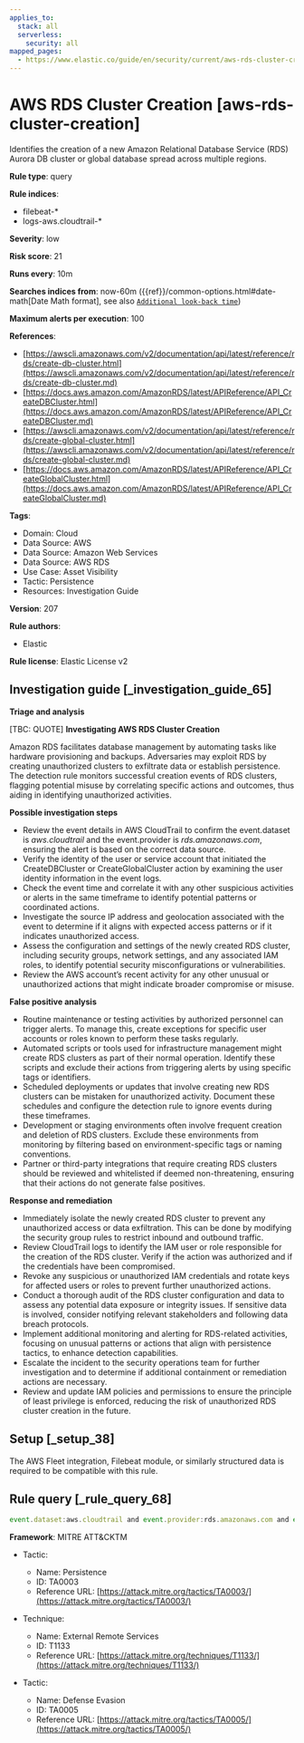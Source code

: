 ```yaml
---
applies_to:
  stack: all
  serverless:
    security: all
mapped_pages:
  - https://www.elastic.co/guide/en/security/current/aws-rds-cluster-creation.html
---
```


# AWS RDS Cluster Creation [aws-rds-cluster-creation]

Identifies the creation of a new Amazon Relational Database Service (RDS) Aurora DB cluster or global database spread across multiple regions.

**Rule type**: query

**Rule indices**:

* filebeat-*
* logs-aws.cloudtrail-*

**Severity**: low

**Risk score**: 21

**Runs every**: 10m

**Searches indices from**: now-60m ({{ref}}/common-options.html#date-math[Date Math format], see also [`Additional look-back time`](docs-content://solutions/security/detect-and-alert/create-detection-rule.md#rule-schedule))

**Maximum alerts per execution**: 100

**References**:

* [https://awscli.amazonaws.com/v2/documentation/api/latest/reference/rds/create-db-cluster.html](https://awscli.amazonaws.com/v2/documentation/api/latest/reference/rds/create-db-cluster.md)
* [https://docs.aws.amazon.com/AmazonRDS/latest/APIReference/API_CreateDBCluster.html](https://docs.aws.amazon.com/AmazonRDS/latest/APIReference/API_CreateDBCluster.md)
* [https://awscli.amazonaws.com/v2/documentation/api/latest/reference/rds/create-global-cluster.html](https://awscli.amazonaws.com/v2/documentation/api/latest/reference/rds/create-global-cluster.md)
* [https://docs.aws.amazon.com/AmazonRDS/latest/APIReference/API_CreateGlobalCluster.html](https://docs.aws.amazon.com/AmazonRDS/latest/APIReference/API_CreateGlobalCluster.md)

**Tags**:

* Domain: Cloud
* Data Source: AWS
* Data Source: Amazon Web Services
* Data Source: AWS RDS
* Use Case: Asset Visibility
* Tactic: Persistence
* Resources: Investigation Guide

**Version**: 207

**Rule authors**:

* Elastic

**Rule license**: Elastic License v2

## Investigation guide [_investigation_guide_65]

**Triage and analysis**

[TBC: QUOTE]
**Investigating AWS RDS Cluster Creation**

Amazon RDS facilitates database management by automating tasks like hardware provisioning and backups. Adversaries may exploit RDS by creating unauthorized clusters to exfiltrate data or establish persistence. The detection rule monitors successful creation events of RDS clusters, flagging potential misuse by correlating specific actions and outcomes, thus aiding in identifying unauthorized activities.

**Possible investigation steps**

* Review the event details in AWS CloudTrail to confirm the event.dataset is *aws.cloudtrail* and the event.provider is *rds.amazonaws.com*, ensuring the alert is based on the correct data source.
* Verify the identity of the user or service account that initiated the CreateDBCluster or CreateGlobalCluster action by examining the user identity information in the event logs.
* Check the event time and correlate it with any other suspicious activities or alerts in the same timeframe to identify potential patterns or coordinated actions.
* Investigate the source IP address and geolocation associated with the event to determine if it aligns with expected access patterns or if it indicates unauthorized access.
* Assess the configuration and settings of the newly created RDS cluster, including security groups, network settings, and any associated IAM roles, to identify potential security misconfigurations or vulnerabilities.
* Review the AWS account’s recent activity for any other unusual or unauthorized actions that might indicate broader compromise or misuse.

**False positive analysis**

* Routine maintenance or testing activities by authorized personnel can trigger alerts. To manage this, create exceptions for specific user accounts or roles known to perform these tasks regularly.
* Automated scripts or tools used for infrastructure management might create RDS clusters as part of their normal operation. Identify these scripts and exclude their actions from triggering alerts by using specific tags or identifiers.
* Scheduled deployments or updates that involve creating new RDS clusters can be mistaken for unauthorized activity. Document these schedules and configure the detection rule to ignore events during these timeframes.
* Development or staging environments often involve frequent creation and deletion of RDS clusters. Exclude these environments from monitoring by filtering based on environment-specific tags or naming conventions.
* Partner or third-party integrations that require creating RDS clusters should be reviewed and whitelisted if deemed non-threatening, ensuring that their actions do not generate false positives.

**Response and remediation**

* Immediately isolate the newly created RDS cluster to prevent any unauthorized access or data exfiltration. This can be done by modifying the security group rules to restrict inbound and outbound traffic.
* Review CloudTrail logs to identify the IAM user or role responsible for the creation of the RDS cluster. Verify if the action was authorized and if the credentials have been compromised.
* Revoke any suspicious or unauthorized IAM credentials and rotate keys for affected users or roles to prevent further unauthorized actions.
* Conduct a thorough audit of the RDS cluster configuration and data to assess any potential data exposure or integrity issues. If sensitive data is involved, consider notifying relevant stakeholders and following data breach protocols.
* Implement additional monitoring and alerting for RDS-related activities, focusing on unusual patterns or actions that align with persistence tactics, to enhance detection capabilities.
* Escalate the incident to the security operations team for further investigation and to determine if additional containment or remediation actions are necessary.
* Review and update IAM policies and permissions to ensure the principle of least privilege is enforced, reducing the risk of unauthorized RDS cluster creation in the future.


## Setup [_setup_38]

The AWS Fleet integration, Filebeat module, or similarly structured data is required to be compatible with this rule.


## Rule query [_rule_query_68]

```js
event.dataset:aws.cloudtrail and event.provider:rds.amazonaws.com and event.action:(CreateDBCluster or CreateGlobalCluster) and event.outcome:success
```

**Framework**: MITRE ATT&CKTM

* Tactic:

    * Name: Persistence
    * ID: TA0003
    * Reference URL: [https://attack.mitre.org/tactics/TA0003/](https://attack.mitre.org/tactics/TA0003/)

* Technique:

    * Name: External Remote Services
    * ID: T1133
    * Reference URL: [https://attack.mitre.org/techniques/T1133/](https://attack.mitre.org/techniques/T1133/)

* Tactic:

    * Name: Defense Evasion
    * ID: TA0005
    * Reference URL: [https://attack.mitre.org/tactics/TA0005/](https://attack.mitre.org/tactics/TA0005/)



